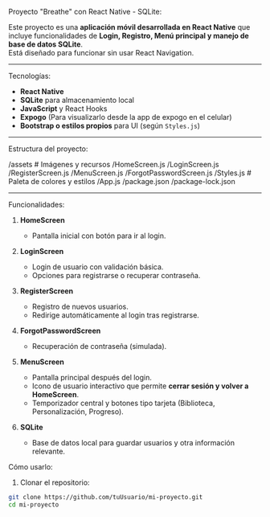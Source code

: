 Proyecto "Breathe" con React Native - SQLite:

Este proyecto es una **aplicación móvil desarrollada en React Native** que incluye funcionalidades de **Login, Registro, Menú principal y manejo de base de datos SQLite**.  
Está diseñado para funcionar sin usar React Navigation.

---

Tecnologías:

- **React Native**  
- **SQLite** para almacenamiento local  
- **JavaScript** y React Hooks  
- **Expogo** (Para visualizarlo desde la app de expogo en el celular)  
- **Bootstrap o estilos propios** para UI (según `Styles.js`)  

---

Estructura del proyecto:

/assets # Imágenes y recursos
/HomeScreen.js
/LoginScreen.js
/RegisterScreen.js
/MenuScreen.js
/ForgotPasswordScreen.js
/Styles.js # Paleta de colores y estilos
/App.js
/package.json
/package-lock.json


---

Funcionalidades:

1. **HomeScreen**  
   - Pantalla inicial con botón para ir al login.  

2. **LoginScreen**  
   - Login de usuario con validación básica.  
   - Opciones para registrarse o recuperar contraseña.  

3. **RegisterScreen**  
   - Registro de nuevos usuarios.  
   - Redirige automáticamente al login tras registrarse.  

4. **ForgotPasswordScreen**  
   - Recuperación de contraseña (simulada).  

5. **MenuScreen**  
   - Pantalla principal después del login.  
   - Icono de usuario interactivo que permite **cerrar sesión y volver a HomeScreen**.  
   - Temporizador central y botones tipo tarjeta (Biblioteca, Personalización, Progreso).  

6. **SQLite**  
   - Base de datos local para guardar usuarios y otra información relevante.  


Cómo usarlo:

1. Clonar el repositorio:

```bash
git clone https://github.com/tuUsuario/mi-proyecto.git
cd mi-proyecto
